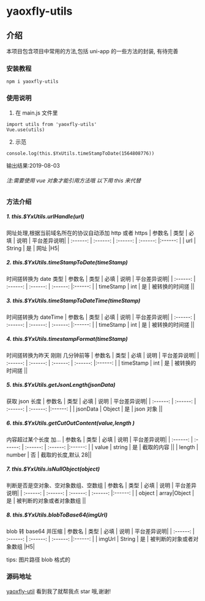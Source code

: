 # yaoxfly-utils

## 介绍

本项目包含项目中常用的方法,包括 uni-app 的一些方法的封装,
有待完善

### 安装教程

```
npm i yaoxfly-utils
```

### 使用说明

1. 在 main.js 文件里

```
import utils from 'yaoxfly-utils'
Vue.use(utils)
```

2. 示范

```
console.log(this.$YxUtils.timeStampToDate(1564808776))
```

输出结果:2019-08-03

###### 注:需要使用 vue 对象才能引用方法哦 以下用 this 来代替

### 方法介绍

##### 1. this.\$YxUtils.urlHandle(url)

网址处理,根据当前域名所在的协议自动添加 http 或者 https
| 参数名 | 类型 | 必填 | 说明 | 平台差异说明|
| :------: | :------: | :------: | :------: |:------: |
| url | String | 是 | 网址 |H5|

##### 2. this.\$YxUtils.timeStampToDate(timeStamp)

时间搓转换为 date 类型
| 参数名 | 类型 | 必填 | 说明 | 平台差异说明|
| :------: | :------: | :------: | :------: |:------: |
| timeStamp | int | 是 | 被转换的时间搓 ||

##### 3. this.\$YxUtils.timeStampToDateTime(timeStamp)

时间搓转换为 dateTime
| 参数名 | 类型 | 必填 | 说明 | 平台差异说明|
| :------: | :------: | :------: | :------: |:------: |
| timeStamp | int | 是 | 被转换的时间搓 ||

##### 4. this.\$YxUtils.timestampFormat(timeStamp)

时间搓转换为昨天 刚刚 几分钟前等
| 参数名 | 类型 | 必填 | 说明 | 平台差异说明|
| :------: | :------: | :------: | :------: |:------: |
| timeStamp | int | 是 | 被转换的时间搓 ||

##### 5. this.\$YxUtils.getJsonLength(jsonData)

获取 json 长度
| 参数名 | 类型 | 必填 | 说明 | 平台差异说明|
| :------: | :------: | :------: | :------: |:------: |
| jsonData | Object | 是 | json 对象 ||

##### 6. this.\$YxUtils.getCutOutContent(value,length )

内容超过某个长度 加...
| 参数名 | 类型 | 必填 | 说明 | 平台差异说明|
| :------: | :------: | :------: | :------: |:------: |
| value | string | 是 | 截取的内容 ||
| length | number | 否 | 截取的长度,默认 28||

##### 7. this.\$YxUtils.isNullObject(object)

判断是否是空对象、空对象数组、空数组
| 参数名 | 类型 | 必填 | 说明 | 平台差异说明|
| :------: | :------: | :------: | :------: |:------: |
| object | array|Object | 是 | 被判断的对象或者对象数组 ||

##### 8. this.\$YxUtils.blobToBase64(imgUrl)

blob 转 base64 并压缩
| 参数名 | 类型 | 必填 | 说明 | 平台差异说明|
| :------: | :------: | :------: | :------: |:------: |
| imgUrl | String | 是 | 被判断的对象或者对象数组 |H5|

tips: 图片路径 blob 格式的

### 源码地址

[yaoxfly-util](https://gitee.com/yaoxfly/yaoxfly-utils) 看到我了就帮我点 star 哦,谢谢!
